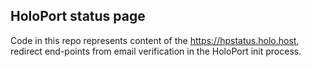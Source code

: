 ## HoloPort status page

Code in this repo represents content of the https://hpstatus.holo.host, redirect end-points from email verification in the HoloPort init process.
